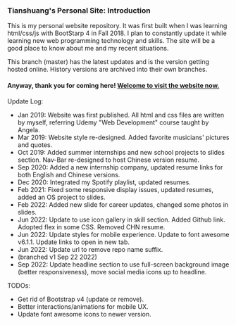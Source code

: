 ### Tianshuang's Personal Site: Introduction ###
This is my personal website repository. It was first built when I was learning html/css/js with BootStarp 4 in Fall 2018. I plan to constantly update it while learning new web programming technology and skills. The site will be a good place to know about me and my recent situations.   

This branch (master) has the latest updates and is the version getting hosted online. History versions are archived into their own branches.   

#### Anyway, thank you for coming here! [Welcome to visit the website now.](https://tsfu.github.io) ####

Update Log:
  - Jan 2019: Website was first published. All html and css files are written by myself, referring Udemy "Web Development" course taught by Angela.
  - Mar 2019: Website style re-designed. Added favorite musicians' pictures and quotes.
  - Oct 2019: Added summer internships and new school projects to slides section. Nav-Bar re-designed to host Chinese version resume.
  - Sep 2020: Added a new internship company, updated resume links for both English and Chinese versions.
  - Dec 2020: Integrated my Spotify playlist, updated resumes.
  - Feb 2021: Fixed some responsive display issues, updated resumes, added an OS project to slides.   
  - Feb 2022: Added new slide for career updates, changed some photos in slides.    
  - Jun 2022: Update to use icon gallery in skill section. Added Github link. Adopted flex in some CSS. Removed CHN resume.      
  - Jun 2022: Update styles for mobile experience. Update to font awesome v6.1.1. Update links to open in new tab.   
  - Jun 2022: Update url to remove repo name suffix.   
  - (branched v1 Sep 22 2022)
  - Sep 2022: Update headline section to use full-screen background image (better responsiveness), move social media icons up to headline.   

TODOs:
  - Get rid of Bootstrap v4 (update or remove).
  - Better interactions/animations for mobile UX. 
  - Update font awesome icons to newer version.
